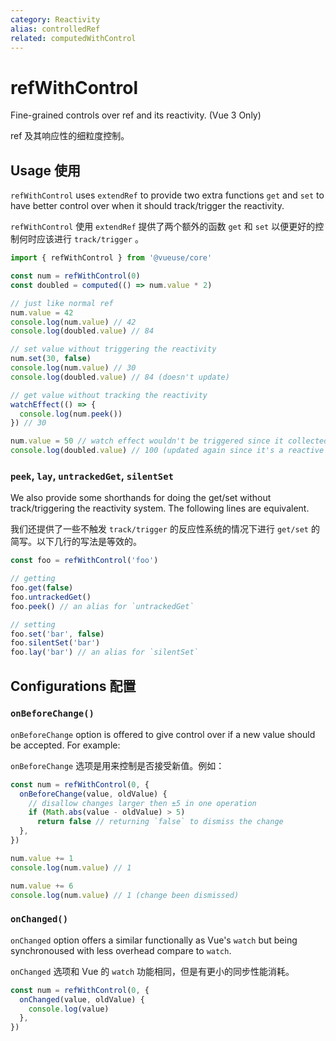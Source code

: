 ```yaml
---
category: Reactivity
alias: controlledRef
related: computedWithControl
---
```


# refWithControl

Fine-grained controls over ref and its reactivity. (Vue 3 Only)

ref 及其响应性的细粒度控制。

## Usage 使用

`refWithControl` uses `extendRef` to provide two extra functions `get` and `set` to have better control over when it should track/trigger the reactivity.

`refWithControl` 使用 `extendRef` 提供了两个额外的函数 `get` 和 `set` 以便更好的控制何时应该进行 `track/trigger` 。

```ts
import { refWithControl } from '@vueuse/core'

const num = refWithControl(0)
const doubled = computed(() => num.value * 2)

// just like normal ref
num.value = 42
console.log(num.value) // 42
console.log(doubled.value) // 84

// set value without triggering the reactivity
num.set(30, false)
console.log(num.value) // 30
console.log(doubled.value) // 84 (doesn't update)

// get value without tracking the reactivity
watchEffect(() => {
  console.log(num.peek())
}) // 30

num.value = 50 // watch effect wouldn't be triggered since it collected nothing.
console.log(doubled.value) // 100 (updated again since it's a reactive set)
```

### `peek`, `lay`, `untrackedGet`, `silentSet`

We also provide some shorthands for doing the get/set without track/triggering the reactivity system. The following lines are equivalent.

我们还提供了一些不触发 `track/trigger` 的反应性系统的情况下进行 `get/set` 的简写。以下几行的写法是等效的。

```ts
const foo = refWithControl('foo')
```

```ts
// getting
foo.get(false)
foo.untrackedGet()
foo.peek() // an alias for `untrackedGet`
```

```ts
// setting
foo.set('bar', false)
foo.silentSet('bar')
foo.lay('bar') // an alias for `silentSet`
```

## Configurations 配置

### `onBeforeChange()`

`onBeforeChange` option is offered to give control over if a new value should be accepted. For example:

`onBeforeChange` 选项是用来控制是否接受新值。例如：

```ts
const num = refWithControl(0, {
  onBeforeChange(value, oldValue) {
    // disallow changes larger then ±5 in one operation
    if (Math.abs(value - oldValue) > 5)
      return false // returning `false` to dismiss the change
  },
})

num.value += 1
console.log(num.value) // 1

num.value += 6
console.log(num.value) // 1 (change been dismissed)
```

### `onChanged()`

`onChanged` option offers a similar functionally as Vue's `watch` but being synchronoused with less overhead compare to `watch`.

`onChanged` 选项和 Vue 的 `watch` 功能相同，但是有更小的同步性能消耗。

```ts
const num = refWithControl(0, {
  onChanged(value, oldValue) {
    console.log(value)
  },
})
```
